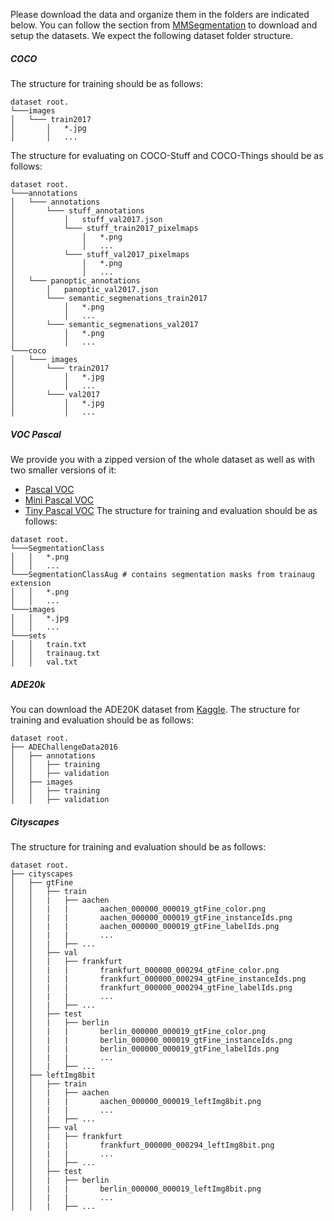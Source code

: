 Please download the data and organize them in the folders are indicated below.
You can follow the section from [MMSegmentation](https://github.com/open-mmlab/mmsegmentation/blob/main/docs/en/user_guides/2_dataset_prepare.md)
to download and setup the datasets. We expect the following dataset folder structure.

##### COCO
The structure for training should be as follows:
```
dataset root.
└───images
│   └─── train2017
│       │   *.jpg
│       │   ...
```

The structure for evaluating on COCO-Stuff and COCO-Things should be as follows:
```
dataset root.
└───annotations
│   └─── annotations
│       └─── stuff_annotations
│           │   stuff_val2017.json
│           └─── stuff_train2017_pixelmaps
│               │   *.png
│               │   ...
│           └─── stuff_val2017_pixelmaps
│               │   *.png
│               │   ...
│   └─── panoptic_annotations
│       │   panoptic_val2017.json
│       └─── semantic_segmenations_train2017
│           │   *.png
│           │   ...
│       └─── semantic_segmenations_val2017
│           │   *.png
│           │   ...
└───coco
│   └─── images
│       └─── train2017
│           │   *.jpg
│           │   ...
│       └─── val2017
│           │   *.jpg
│           │   ...
```
##### VOC Pascal
We provide you with a zipped version of the whole dataset as well as with two smaller versions of it:
* [Pascal VOC](https://1drv.ms/u/s!AnBBK4_o1T9MbXrxhV7BpGdS8tk?e=P7G6F0)
* [Mini Pascal VOC](https://1drv.ms/u/s!AnBBK4_o1T9MdS8wbopnWowJcpM?e=VHhsFB)
* [Tiny Pascal VOC](https://1drv.ms/u/s!AnBBK4_o1T9MdIuhcH4gbjsTdTY?e=spmlzg)
The structure for training and evaluation should be as follows:
```
dataset root.
└───SegmentationClass
│   │   *.png
│   │   ...
└───SegmentationClassAug # contains segmentation masks from trainaug extension 
│   │   *.png
│   │   ...
└───images
│   │   *.jpg
│   │   ...
└───sets
│   │   train.txt
│   │   trainaug.txt
│   │   val.txt
```

##### ADE20k
You can download the ADE20K dataset from [Kaggle](https://www.kaggle.com/datasets/awsaf49/ade20k-dataset).
The structure for training and evaluation should be as follows:
```
dataset root.
├── ADEChallengeData2016
│   ├── annotations
│   │   ├── training
│   │   ├── validation
│   ├── images
│   │   ├── training
│   │   ├── validation
```


##### Cityscapes
The structure for training and evaluation should be as follows:
```
dataset root.
├── cityscapes
│   ├── gtFine
│   │   ├── train
│   │   |   ├── aachen
│   │   |   |       aachen_000000_000019_gtFine_color.png
│   │   |   |       aachen_000000_000019_gtFine_instanceIds.png
│   │   |   |       aachen_000000_000019_gtFine_labelIds.png
│   │   |   |       ...
│   │   |   ├── ...
│   │   ├── val
│   │   |   ├── frankfurt
│   │   |   |       frankfurt_000000_000294_gtFine_color.png
│   │   |   |       frankfurt_000000_000294_gtFine_instanceIds.png
│   │   |   |       frankfurt_000000_000294_gtFine_labelIds.png
│   │   |   |       ...
│   │   |   ├── ...
│   │   ├── test
│   │   |   ├── berlin
│   │   |   |       berlin_000000_000019_gtFine_color.png
│   │   |   |       berlin_000000_000019_gtFine_instanceIds.png
│   │   |   |       berlin_000000_000019_gtFine_labelIds.png
│   │   |   |       ...
│   │   |   ├── ...
│   ├── leftImg8bit
│   │   ├── train
│   │   |   ├── aachen
│   │   |   |       aachen_000000_000019_leftImg8bit.png
│   │   |   |       ...
│   │   |   ├── ...
│   │   ├── val
│   │   |   ├── frankfurt
│   │   |   |       frankfurt_000000_000294_leftImg8bit.png
│   │   |   |       ...
│   │   |   ├── ...
│   │   ├── test
│   │   |   ├── berlin
│   │   |   |       berlin_000000_000019_leftImg8bit.png
│   │   |   |       ...
│   │   |   ├── ...
```